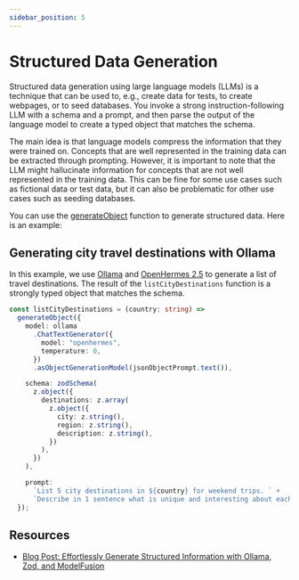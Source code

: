 ```yaml
---
sidebar_position: 5
---
```


# Structured Data Generation

Structured data generation using large language models (LLMs) is a technique that can be used to, e.g., create data for tests, to create webpages, or to seed databases. You invoke a strong instruction-following LLM with a schema and a prompt, and then parse the output of the language model to create a typed object that matches the schema.

The main idea is that language models compress the information that they were trained on. Concepts that are well represented in the training data can be extracted through prompting. However, it is important to note that the LLM might hallucinate information for concepts that are not well represented in the training data. This can be fine for some use cases such as fictional data or test data, but it can also be problematic for other use cases such as seeding databases.

You can use the [generateObject](/guide/function/generate-object) function to generate structured data. Here is an example:

## Generating city travel destinations with Ollama

In this example, we use [Ollama](/integration/model-provider/ollama) and [OpenHermes 2.5](https://ollama.ai/library/openhermes) to generate a list of travel destinations. The result of the `listCityDestinations` function is a strongly typed object that matches the schema.

```ts
const listCityDestinations = (country: string) =>
  generateObject({
    model: ollama
      .ChatTextGenerator({
        model: "openhermes",
        temperature: 0,
      })
      .asObjectGenerationModel(jsonObjectPrompt.text()),

    schema: zodSchema(
      z.object({
        destinations: z.array(
          z.object({
            city: z.string(),
            region: z.string(),
            description: z.string(),
          })
        ),
      })
    ),

    prompt:
      `List 5 city destinations in ${country} for weekend trips. ` +
      `Describe in 1 sentence what is unique and interesting about each destination.`,
  });
```

## Resources

- [Blog Post: Effortlessly Generate Structured Information with Ollama, Zod, and ModelFusion](/blog/generate-structured-information-ollama)
